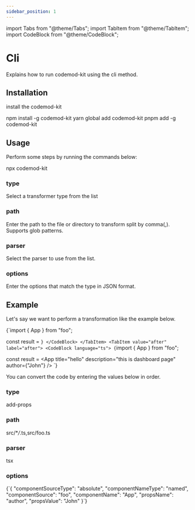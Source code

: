 ```yaml
---
sidebar_position: 1
---
```


import Tabs from "@theme/Tabs";
import TabItem from "@theme/TabItem";
import CodeBlock from "@theme/CodeBlock";

# Cli

Explains how to run codemod-kit using the cli method.

## Installation

install the codemod-kit

<Tabs>
  <TabItem value="npm" label="npm" default>
    <CodeBlock language="bash">npm install -g codemod-kit</CodeBlock>
  </TabItem>
  <TabItem value="yarn" label="yarn">
    <CodeBlock language="bash">yarn global add codemod-kit</CodeBlock>
  </TabItem>
  <TabItem value="pnpm" label="pnpm">
    <CodeBlock language="bash">pnpm add -g codemod-kit</CodeBlock>
  </TabItem>
</Tabs>

## Usage

Perform some steps by running the commands below:

<CodeBlock language="ts">npx codemod-kit</CodeBlock>

### type

Select a transformer type from the list

### path

Enter the path to the file or directory to transform split by comma(,). Supports glob patterns.

### parser

Select the parser to use from the list.

### options

Enter the options that match the type in JSON format.

## Example

Let's say we want to perform a transformation like the example below.

<Tabs>
<TabItem value="before" label="before" default>
<CodeBlock language="ts">
{`import { App } from "foo";

const result = <App title="hello" description="this is dashboard page"/>
`}
</CodeBlock>
  </TabItem>
  <TabItem value="after" label="after">
    <CodeBlock language="ts">
{`import { App } from "foo";

const result = <App title="hello" description="this is dashboard page" author={"John"} />
`}
</CodeBlock>
</TabItem>
</Tabs>

You can convert the code by entering the values ​​below in order.

### type

<CodeBlock language="tsx">add-props</CodeBlock>

### path

<CodeBlock language="ts">src/\*_/_.ts,src/foo.ts</CodeBlock>

### parser

<CodeBlock language="ts">tsx</CodeBlock>

### options

<CodeBlock language="json">
{`{
    "componentSourceType": "absolute",
    "componentNameType": "named",
    "componentSource": "foo",
    "componentName": "App",
    "propsName": "author",
    "propsValue": "John"
}`}
</CodeBlock>
